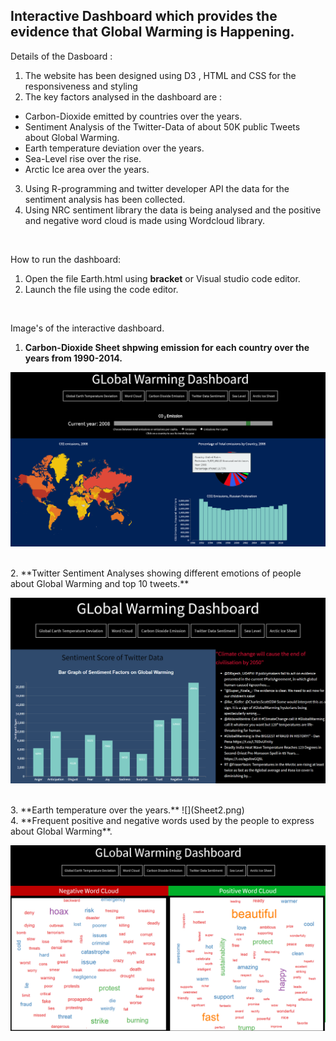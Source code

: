 ## Interactive Dashboard which provides the evidence that Global Warming is Happening.

Details of the Dasboard :
1. The website has been designed using D3 , HTML and CSS for the responsiveness and styling
2. The key factors analysed in the dashboard are :
  * Carbon-Dioxide emitted by countries over the years.
  * Sentiment Analysis of the Twitter-Data of about 50K public Tweets about Global Warming.
  * Earth temperature deviation over the years.
  * Sea-Level rise over the rise.
  * Arctic Ice area over the years.
3. Using R-programming and twitter developer API the data for the sentiment analysis has been collected.
4. Using NRC sentiment library the data is being analysed and the positive and negative word cloud is made using Wordcloud library. 
<br />

How to run the dashboard:
1. Open the file Earth.html using **bracket** or Visual studio code editor.
2. Launch the file using the code editor.

<br />

Image's of the interactive dashboard.

1. **Carbon-Dioxide Sheet shpwing emission for each country over the years from 1990-2014.**

![](Sheet3.png)

<br />
2. **Twitter Sentiment Analyses showing different emotions of people about Global Warming and top 10 tweets.**

![](Sheet1.png)

<br />
3. **Earth temperature over the years.**
![](Sheet2.png)

<br />
4. **Frequent positive and negative words used by the people to express about Global Warming**.

![](Sheet4.png)

